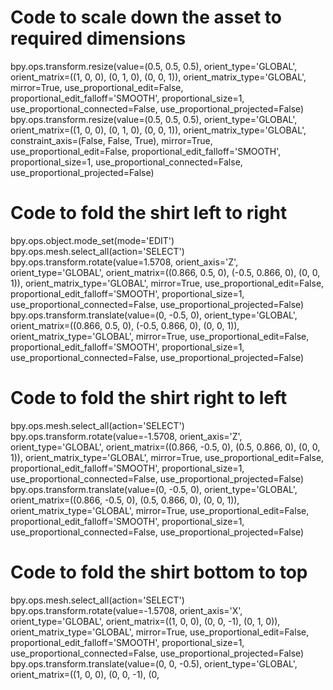 # Code to scale down the asset to required dimensions
bpy.ops.transform.resize(value=(0.5, 0.5, 0.5), orient_type='GLOBAL', orient_matrix=((1, 0, 0), (0, 1, 0), (0, 0, 1)), orient_matrix_type='GLOBAL', mirror=True, use_proportional_edit=False, proportional_edit_falloff='SMOOTH', proportional_size=1, use_proportional_connected=False, use_proportional_projected=False)
bpy.ops.transform.resize(value=(0.5, 0.5, 0.5), orient_type='GLOBAL', orient_matrix=((1, 0, 0), (0, 1, 0), (0, 0, 1)), orient_matrix_type='GLOBAL', constraint_axis=(False, False, True), mirror=True, use_proportional_edit=False, proportional_edit_falloff='SMOOTH', proportional_size=1, use_proportional_connected=False, use_proportional_projected=False)

# Code to fold the shirt left to right
bpy.ops.object.mode_set(mode='EDIT')
bpy.ops.mesh.select_all(action='SELECT')
bpy.ops.transform.rotate(value=1.5708, orient_axis='Z', orient_type='GLOBAL', orient_matrix=((0.866, 0.5, 0), (-0.5, 0.866, 0), (0, 0, 1)), orient_matrix_type='GLOBAL', mirror=True, use_proportional_edit=False, proportional_edit_falloff='SMOOTH', proportional_size=1, use_proportional_connected=False, use_proportional_projected=False)
bpy.ops.transform.translate(value=(0, -0.5, 0), orient_type='GLOBAL', orient_matrix=((0.866, 0.5, 0), (-0.5, 0.866, 0), (0, 0, 1)), orient_matrix_type='GLOBAL', mirror=True, use_proportional_edit=False, proportional_edit_falloff='SMOOTH', proportional_size=1, use_proportional_connected=False, use_proportional_projected=False)

# Code to fold the shirt right to left
bpy.ops.mesh.select_all(action='SELECT')
bpy.ops.transform.rotate(value=-1.5708, orient_axis='Z', orient_type='GLOBAL', orient_matrix=((0.866, -0.5, 0), (0.5, 0.866, 0), (0, 0, 1)), orient_matrix_type='GLOBAL', mirror=True, use_proportional_edit=False, proportional_edit_falloff='SMOOTH', proportional_size=1, use_proportional_connected=False, use_proportional_projected=False)
bpy.ops.transform.translate(value=(0, -0.5, 0), orient_type='GLOBAL', orient_matrix=((0.866, -0.5, 0), (0.5, 0.866, 0), (0, 0, 1)), orient_matrix_type='GLOBAL', mirror=True, use_proportional_edit=False, proportional_edit_falloff='SMOOTH', proportional_size=1, use_proportional_connected=False, use_proportional_projected=False)

# Code to fold the shirt bottom to top
bpy.ops.mesh.select_all(action='SELECT')
bpy.ops.transform.rotate(value=-1.5708, orient_axis='X', orient_type='GLOBAL', orient_matrix=((1, 0, 0), (0, 0, -1), (0, 1, 0)), orient_matrix_type='GLOBAL', mirror=True, use_proportional_edit=False, proportional_edit_falloff='SMOOTH', proportional_size=1, use_proportional_connected=False, use_proportional_projected=False)
bpy.ops.transform.translate(value=(0, 0, -0.5), orient_type='GLOBAL', orient_matrix=((1, 0, 0), (0, 0, -1), (0,
